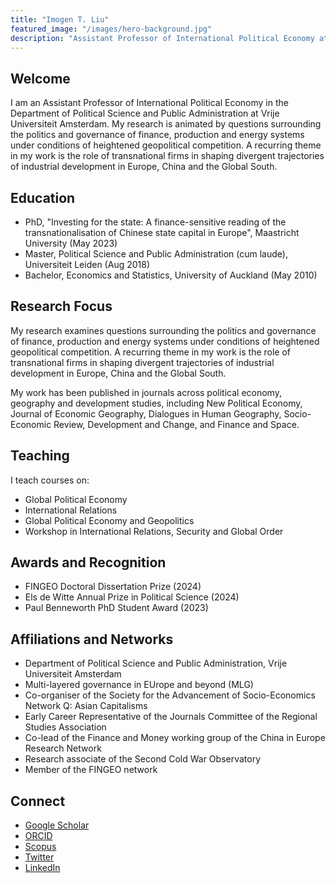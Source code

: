 ```yaml
---
title: "Imogen T. Liu"
featured_image: "/images/hero-background.jpg"
description: "Assistant Professor of International Political Economy at Vrije Universiteit Amsterdam"
---
```


## Welcome

I am an Assistant Professor of International Political Economy in the Department of Political Science and Public Administration at Vrije Universiteit Amsterdam. My research is animated by questions surrounding the politics and governance of finance, production and energy systems under conditions of heightened geopolitical competition. A recurring theme in my work is the role of transnational firms in shaping divergent trajectories of industrial development in Europe, China and the Global South.

## Education

- PhD, "Investing for the state: A finance-sensitive reading of the transnationalisation of Chinese state capital in Europe", Maastricht University (May 2023)
- Master, Political Science and Public Administration (cum laude), Universiteit Leiden (Aug 2018)
- Bachelor, Economics and Statistics, University of Auckland (May 2010)

## Research Focus

My research examines questions surrounding the politics and governance of finance, production and energy systems under conditions of heightened geopolitical competition. A recurring theme in my work is the role of transnational firms in shaping divergent trajectories of industrial development in Europe, China and the Global South.

My work has been published in journals across political economy, geography and development studies, including New Political Economy, Journal of Economic Geography, Dialogues in Human Geography, Socio-Economic Review, Development and Change, and Finance and Space.

## Teaching

I teach courses on:
- Global Political Economy
- International Relations
- Global Political Economy and Geopolitics
- Workshop in International Relations, Security and Global Order

## Awards and Recognition

- FINGEO Doctoral Dissertation Prize (2024)
- Els de Witte Annual Prize in Political Science (2024)
- Paul Benneworth PhD Student Award (2023)

## Affiliations and Networks

- Department of Political Science and Public Administration, Vrije Universiteit Amsterdam
- Multi-layered governance in EUrope and beyond (MLG)
- Co-organiser of the Society for the Advancement of Socio-Economics Network Q: Asian Capitalisms
- Early Career Representative of the Journals Committee of the Regional Studies Association
- Co-lead of the Finance and Money working group of the China in Europe Research Network
- Research associate of the Second Cold War Observatory
- Member of the FINGEO network

## Connect

- [Google Scholar](https://scholar.google.com/citations?user=1Maw55gAAAAJ&hl=en)
- [ORCID](https://orcid.org/0000-0002-1627-9849)
- [Scopus](http://www.scopus.com/inward/authorDetails.url?authorID=57205595663&partnerID=8YFLogxK)
- [Twitter](https://twitter.com/imogentliu?lang=en)
- [LinkedIn](https://nl.linkedin.com/in/imogen-liu)